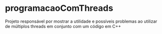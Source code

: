 # programacaoComThreads
Projeto responsável por mostrar a utilidade e possíveis problemas ao utilizar de múltiplos threads em conjunto com um código em C++
